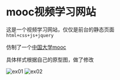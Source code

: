 # mooc视频学习网站
这是一个视频学习网站，仅仅是前台的静态页面<br>
``html+css+js+jquery``

仿制了一个[中国大学mooc](http://www.icourse163.org/category/all#?type=30&orderBy=0&pageIndex=1)

具体样式根据自己的原型图，做了修改

![ex01](https://github.com/qiyankai/mooc/blob/master/ex01.png?raw=true)
![ex02](https://github.com/qiyankai/mooc/blob/master/ex02.png?raw=true)
